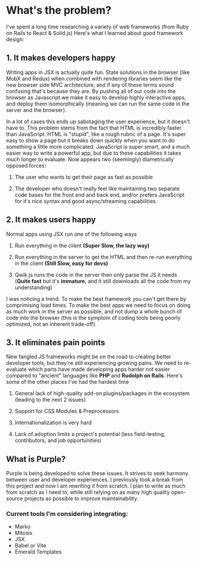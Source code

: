 # What's the problem?

I've spent a long time researching a variety of web frameworks (from Ruby on Rails to React & Solid.js) Here's what I learned about good framework design:

## 1. It makes developers happy

Writing apps in JSX is actually quite fun. State solutions in the browser (like MobX and Redux) when combined with rendering libraries seem like the new browser side MVC architecture, and if any of these terms sound confusing that's because they are. By pushing all of our code into the browser as Javascript we make it easy to develop highly interactive apps, and deploy them isomorphically (meaning we can run the same code in the server and the browser).

In a lot of cases this ends up sabotaging the user experience, but it doesn't have to. This problem stems from the fact that HTML is incredibly faster than JavaScript. HTML is "stupid", like a rough rubric of a page. It's super easy to show a page but it breaks down quickly when you want to do something a little more complicated. JavaScript is super smart, and a much easier way to write a powerful app, but due to these capabilities it takes much longer to evaluate. Now appears two (seemingly) diametrically opposed forces:

1.  The user who wants to get their page as fast as possible

2.  The developer who doesn't really feel like maintaining two separate code bases for the front end and back end, and/or prefers JavaScript for it's nice syntax and good async/streaming capabilities.

## 2. It makes users happy

Normal apps using JSX run one of the following ways

1.  Run everything in the client **(Super Slow, the lazy way)**

2.  Run everything in the server to get the HTML and then re-run everything in the client **(Still Slow, easy for devs)**

3.  Qwik.js runs the code in the server then only parse the JS it needs (**Quite fast** but it's **immature**, and it still downloads all the code from my understanding)

I was noticing a trend. To make the best framework you can't get there by comprimising load times. To make the best apps we need to focus on doing as much work in the server as possible, and not dump a whole bunch of code into the browser (this is the symptom of coding tools being poorly optimized, not an inherent trade-off).

## 3. It eliminates pain points

New fangled JS frameworks might be on the road to creating better developer tools, but they're still experiencing growing pains. We need to re-evaluate which parts have made developing apps harder not easier compared to "ancient" languages like **PHP** and **Rudolph on Rails**. Here's some of the other places I've had the hardest time

1.  General lack of high-quality add-on plugins/packages in the ecosystem (leading to the next 2 issues)

2.  Support for CSS Modules & Preprocessors

3.  Internationalization is very hard

4.  Lack of adoption limits a project's potential (less field-testing, contributors, and job opportunities)

## What is Purple?

Purple is being developed to solve these issues. It strives to seek harmony between user and developer experiences. I previously took a break from this project and now I am rewriting it from scratch. I plan to write as much from scratch as I need to, while still relying on as many high quality open-source projects as possible to improve maintainability.

### Current tools I'm considering integrating:
- Marko
- Mitosis
- JSX
- Babel or Vite
- Emerald Templates
